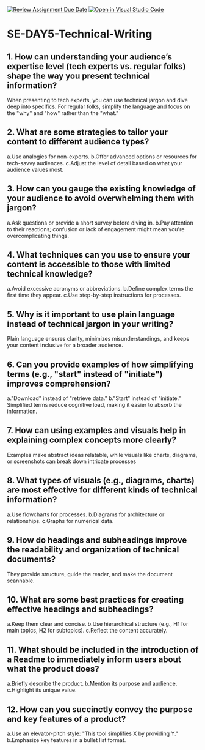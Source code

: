 [![Review Assignment Due Date](https://classroom.github.com/assets/deadline-readme-button-22041afd0340ce965d47ae6ef1cefeee28c7c493a6346c4f15d667ab976d596c.svg)](https://classroom.github.com/a/zsAR-pyY)
[![Open in Visual Studio Code](https://classroom.github.com/assets/open-in-vscode-2e0aaae1b6195c2367325f4f02e2d04e9abb55f0b24a779b69b11b9e10269abc.svg)](https://classroom.github.com/online_ide?assignment_repo_id=18523328&assignment_repo_type=AssignmentRepo)
# SE-DAY5-Technical-Writing
## 1. How can understanding your audience’s expertise level (tech experts vs. regular folks) shape the way you present technical information?
When presenting to tech experts, you can use technical jargon and dive deep into specifics. For regular folks, simplify the language and focus on the "why" and "how" rather than the "what."
## 2. What are some strategies to tailor your content to different audience types?
a.Use analogies for non-experts.
b.Offer advanced options or resources for tech-savvy audiences.
c.Adjust the level of detail based on what your audience values most.
## 3. How can you gauge the existing knowledge of your audience to avoid overwhelming them with jargon?
a.Ask questions or provide a short survey before diving in.
b.Pay attention to their reactions; confusion or lack of engagement might mean you're overcomplicating things.
## 4. What techniques can you use to ensure your content is accessible to those with limited technical knowledge?
a.Avoid excessive acronyms or abbreviations.
b.Define complex terms the first time they appear.
c.Use step-by-step instructions for processes.
## 5. Why is it important to use plain language instead of technical jargon in your writing?
Plain language ensures clarity, minimizes misunderstandings, and keeps your content inclusive for a broader audience.
## 6. Can you provide examples of how simplifying terms (e.g., "start" instead of "initiate") improves comprehension?
a."Download" instead of "retrieve data."
b."Start" instead of "initiate." Simplified terms reduce cognitive load, making it easier to absorb the information.
## 7. How can using examples and visuals help in explaining complex concepts more clearly?
Examples make abstract ideas relatable, while visuals like charts, diagrams, or screenshots can break down intricate processes
## 8. What types of visuals (e.g., diagrams, charts) are most effective for different kinds of technical information?
a.Use flowcharts for processes.
b.Diagrams for architecture or relationships.
c.Graphs for numerical data.
## 9. How do headings and subheadings improve the readability and organization of technical documents?
They provide structure, guide the reader, and make the document scannable.
## 10. What are some best practices for creating effective headings and subheadings?
a.Keep them clear and concise.
b.Use hierarchical structure (e.g., H1 for main topics, H2 for subtopics).
c.Reflect the content accurately.
## 11. What should be included in the introduction of a Readme to immediately inform users about what the product does?
a.Briefly describe the product.
b.Mention its purpose and audience.
c.Highlight its unique value.
## 12. How can you succinctly convey the purpose and key features of a product?
a.Use an elevator-pitch style: "This tool simplifies X by providing Y."
b.Emphasize key features in a bullet list format.
